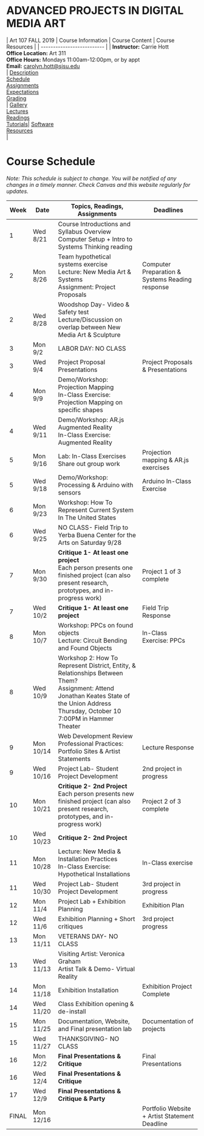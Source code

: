 # **ADVANCED PROJECTS IN DIGITAL MEDIA ART**

|  Art 107 FALL 2019  | Course Information  | Course Content | Course Resources |
| -------------------------- |
| **Instructor:** Carrie Hott <br> **Office Location:** Art 311 <br> **Office Hours:** Mondays 11:00am-12:00pm, or by appt <br> **Email:** carolyn.hott@sjsu.edu <br> | [Description](https://carriehott.github.io/sjsu-art107/#course-description) <br>  [Schedule](https://carriehott.github.io/sjsu-art107/schedule) <br> [Assignments](https://carriehott.github.io/sjsu-art107/assignments)<br>  [Expectations](https://carriehott.github.io/sjsu-art107/#course-expectations) <br>[Grading](https://carriehott.github.io/sjsu-art107/grading)<br>| [Gallery](https://carriehott.github.io/sjsu-art107/critiques)<br> [Lectures](https://carriehott.github.io/sjsu-art107/lectures)<br> [Readings](https://carriehott.github.io/sjsu-art107/readings) <br> [Tutorials](https://carriehott.github.io/sjsu-art107/tutorials)| [Software](https://carriehott.github.io/sjsu-art107/programs) <br> [Resources](https://carriehott.github.io/sjsu-art107/resources) <br>|


# Course Schedule
_Note: This schedule is subject to change. You will be notified of any changes in a timely manner. Check Canvas and this website regularly for updates._

**Week** | **Date** | **Topics, Readings, Assignments** | **Deadlines**
------------ | ------------ | ------------- | -------------
1 | Wed 8/21 | Course Introductions and Syllabus Overview <br> Computer Setup + Intro to Systems Thinking reading |
2 | Mon 8/26 | Team hypothetical systems exercise<br>Lecture: New Media Art & Systems<br>Assignment: Project Proposals | Computer Preparation & Systems Reading response
2 | Wed 8/28 | Woodshop Day- Video & Safety test <br> Lecture/Discussion on overlap between New Media Art & Sculpture<br> |
3 | Mon 9/2 | LABOR DAY: NO CLASS | 
3 | Wed 9/4 | Project Proposal Presentations | Project Proposals & Presentations
4 | Mon 9/9| Demo/Workshop: Projection Mapping<br>In-Class Exercise: Projection Mapping on specific shapes | 
4 | Wed 9/11 | Demo/Workshop: AR.js Augmented Reality<br>In-Class Exercise: Augmented Reality |
5 | Mon 9/16 | Lab: In-Class Exercises <br> Share out group work| Projection mapping & AR.js exercises
5 | Wed 9/18 | Demo/Workshop: Processing & Arduino with sensors| Arduino In-Class Exercise |
6 | Mon 9/23 | Workshop: How To Represent Current System In The United States <br> | 
6 | Wed 9/25 | NO CLASS- Field Trip to Yerba Buena Center for the Arts on Saturday 9/28 | 
7 | Mon 9/30 | **Critique 1- At least one project**<br> Each person presents one finished project (can also present research, prototypes, and in-progress work) | Project 1 of 3 complete
7 | Wed 10/2 | **Critique 1- At least one project**  | Field Trip Response
8 | Mon 10/7 | Workshop: PPCs on found objects <br> Lecture: Circuit Bending and Found Objects | In-Class Exercise: PPCs
8 | Wed 10/9 | Workshop 2: How To Represent District, Entity, & Relationships Between Them? <br> Assignment: Attend Jonathan Keates State of the Union Address Thursday, October 10 7:00PM in Hammer Theater|
9 | Mon 10/14 | Web Development Review<br>Professional Practices: Portfolio Sites & Artist Statements  | Lecture Response
9 | Wed 10/16 | Project Lab- Student Project Development | 2nd project in progress
10 | Mon 10/21 | **Critique 2- 2nd Project**<br>Each person presents new finished project (can also present research, prototypes, and in-progress work) | Project 2 of 3 complete
10 | Wed 10/23 | **Critique 2- 2nd Project** |
11 | Mon 10/28 | Lecture: New Media & Installation Practices <br> In-Class Exercise: Hypothetical Installations | In-Class exercise
11 | Wed 10/30 | Project Lab- Student Project Development | 3rd project in progress
12 | Mon 11/4 | Project Lab + Exhibition Planning | Exhibition Plan
12 | Wed 11/6 | Exhibition Planning + Short critiques | 3rd project progress
13 | Mon 11/11 | VETERANS DAY- NO CLASS | 
13 | Wed 11/13 | Visiting Artist: Veronica Graham<br> Artist Talk & Demo- Virtual Reality | 
14 | Mon 11/18 | Exhibition Installation <br>| Exhibition Project Complete
14 | Wed 11/20 | Class Exhibition opening & de-install | 
15 | Mon 11/25 | Documentation, Website, and Final presentation lab | Documentation of projects
15 | Wed 11/27 | THANKSGIVING- NO CLASS | 
16 | Mon 12/2 | **Final Presentations & Critique** | Final Presentations
16 | Wed 12/4 | **Final Presentations & Critique** | 
17 | Wed 12/9 | **Final Presentations & Critique & Party** | 
FINAL | Mon 12/16 | | Portfolio Website + Artist Statement Deadline

